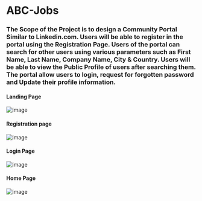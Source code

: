 # ABC-Jobs

### The Scope of the Project is to design a Community Portal Similar to Linkedin.com. Users will be able to register in the portal using the Registration Page. Users of the portal can search for other users using various parameters such as First Name, Last Name, Company Name, City & Country. Users will be able to view the Public Profile of users after searching them. The portal allow users to login, request for forgotten password and Update their profile information.

#### Landing Page
![image](https://user-images.githubusercontent.com/55836478/134784913-86788a3b-e4ba-4b7b-8158-92d83dddcb6a.png)

#### Registration page
![image](https://user-images.githubusercontent.com/55836478/134784940-05cdecbd-d005-43a0-810c-bb99546282d4.png)

#### Login Page
![image](https://user-images.githubusercontent.com/55836478/134784952-b1d95b94-8012-4d5e-85bd-37b17befb560.png)

#### Home Page
![image](https://user-images.githubusercontent.com/55836478/134784966-87c4eb1a-5f32-48e4-96a1-0dcff16cfed2.png)

